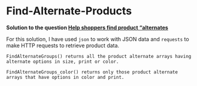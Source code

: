 # Find-Alternate-Products
**Solution to the question [Help shoppers find product “alternates](https://laser-comb-669.notion.site/Help-shoppers-find-product-alternates-2eec9b82b7c14c9eb849f481db83a14e)**

For this solution, I have used `json` to work with JSON data and `requests` to make HTTP requests to retrieve product data.

    FindAlternateGroups() returns all the product alternate arrays having alternate options in size, print or color.

    FindAlternateGroups_color() returns only those product alternate arrays that have options in color and print.
